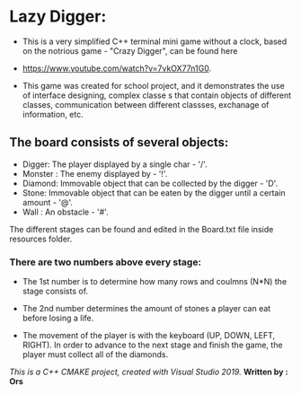 
# Lazy Digger:

* This is a very simplified C++ terminal mini game without a clock, based on the notrious game - "Crazy Digger", can be found here 
- https://www.youtube.com/watch?v=7vkOX77n1G0.

* This game was created for school project, and it demonstrates the use of interface designing, complex classe	s that
contain objects of different classes, communication between different classses, exchanage of information, etc.

## The board consists of several objects:

* Digger: The player displayed by a single char - '/'.
* Monster : The enemy displayed by - '!'.
* Diamond: Immovable object that can be collected by the digger - 'D'.
* Stone: Immovable object that can be eaten by the digger until a certain amount - '@'.
* Wall : An obstacle - '#'.

The different stages can be found and edited in the Board.txt file inside resources folder.

### There are two numbers above every stage:
* The 1st number is to determine how many rows and coulmns (N*N) the stage consists of.
* The 2nd number determines the amount of stones a player can eat before losing a life.

* The movement of the player is with the keyboard (UP, DOWN, LEFT, RIGHT).
In order to advance to the next stage and finish the game, the player must collect all of the diamonds.

*This is a C++ CMAKE project, created with Visual Studio 2019.*
**Written by : Ors**



